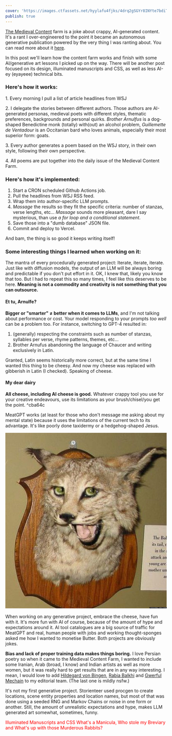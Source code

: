 ```yaml
---
cover: 'https://images.ctfassets.net/hyylafu4fjks/4drq2gSGYr8INYte7bdiTh/f64a699f0d868f9152db63b6b63fb9fb/245491987_342644317634651_7224792750543159376_n_18064078861288800.jpg'
publish: true
---
```

[The Medieval Content](https://tidings.potato.horse) farm is a joke about crappy, AI-generated content. It's a rant I over-engineered to the point it became an autonomous generative publication powered by the very thing I was ranting about. You can read more about it [here](https://tidings.potato.horse/about). 

In this post we'll learn how the content farm works and finish with some AI/generative art lessons I picked up on the way. There will be another post focused on its design, illuminated manuscripts and CSS, as well as less AI-ey (eyayeee) technical bits.

### Here's how it works:

1\. Every morning I pull a list of article headlines from WSJ

2\. I delegate the stories between different authors. Those authors are AI-generated personas, medieval poets with different styles, thematic preferences, backgrounds and personal quirks. *Brother Arnulfus* is a dog-shaped Benedictine monk (totally) with(out) an alcohol problem, *Guillemette de Ventadour* is an Occitanian bard who loves animals, especially their most superior form: goats.

3\. Every author generates a poem based on the WSJ story, in their own style, following their own perspective.

4\. All poems are put together into the daily issue of the Medieval Content Farm.

### Here's how it's implemented:

1. Start a CRON scheduled Github Actions job.
2. Pull the headlines from WSJ RSS feed.
3. Wrap them into author-specific LLM prompts.
4. *Massage* the results so they fit the specific criteria: number of stanzas, verse lengths, etc... *Massage* sounds more pleasant, dare I say mysterious, than use *a for loop and a conditional statement*.
5. Save those into a "dumb database" JSON file.
6. Commit and deploy to Vercel.

And bam, the thing is so good it keeps writing itself!

### Some interesting things I learned when working on it:

The mantra of every procedurally generated project: Iterate, iterate, iterate. Just like with diffusion models, the output of an LLM will be always boring and predictable if you don't put effort in it. OK, I knew that, likely you know that too. But I had to repeat this so many times, I feel like this deserves to be here. **Meaning is not a commodity and creativity is not something that you can outsource.**


#### Et tu, Arnulfe?

**Bigger or "smarter" ≠ better when it comes to LLMs**, and I'm not talking about performance or cost. Your model responding to your prompts *too well* can be a problem too. For instance, switching to GPT-4 resulted in:

1. (generally) respecting the constraints such as number of stanzas, syllables per verse, rhyme patterns, themes, etc... 
2. Brother Arnufus abandoning the language of Chaucer and writing exclusively in Latin.

Granted, Latin seems historically more correct, but at the same time I wanted this thing to be cheesy. And now my cheese was replaced with gibberish in Latin (I checked). Speaking of cheese.

#### My dear dairy

**All cheese, including AI cheese is good.** Whatever crappy tool you use for your creative endeavours, use its limitations as your brush/chisel/you get the point. <span id="^cba64c" class="link-marker">^cba64c</span>

MeatGPT works (at least for those who don't message me asking about my mental state) because it uses the limitations of the current tech to its advantage. It's like poorly done taxidermy or a hedgehog-shaped Jesus.

![3483](taxidermy-cat.jpg)


When working on any generative project, embrace the cheese, have fun with it. It's more fun with AI of course, because of the amount of hype and expectations around it. AI tool catalogues are a big source of traffic for MeatGPT and real, human people with jobs and working thought-sponges asked me how I wanted to monetise Butter. Both projects are obviously jokes.

**Bias and lack of proper training data makes things boring.** I love Persian poetry so when it came to the Medieval Content Farm, I wanted to include some Iranian, Arab (broad, I know) and Indian artists as well as more women, but it was really hard to get results that are in any way interesting. I mean, I would love to add [Hildegard von Bingen](https://en.wikipedia.org/wiki/Hildegard_of_Bingen),  [Rabia Balkhi](https://en.wikipedia.org/wiki/Rabia_Balkhi) and [Gwerful Mechain](https://allpoetry.com/The-Female-Genitals) to my editorial team. (The last one is mildly nsfw.)

It's not my first generative project. Storienteer used procgen to create locations, scene entity properties and location names, but most of that was done using a seeded RNG and Markov Chains or noise in one form or another. Still, the amount of unrealistic expectations and hype, makes LLM generated art somewhat, sometimes, funny. 



<span style="color: red">Illuminated Manuscripts and CSS</span>
<span style="color: red">What's a Manicula, Who stole my Breviary and What's up with those Murderous Rabbits?</span>
